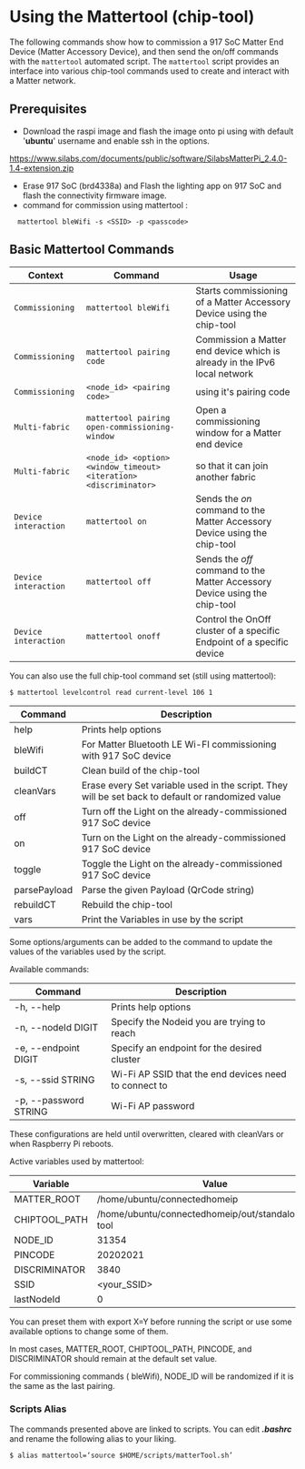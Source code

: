 # Using the Mattertool (chip-tool)

The following commands show how to commission a 917 SoC Matter End Device (Matter Accessory Device), and then send the on/off commands with the `mattertool` automated script. The `mattertool` script provides an interface into various chip-tool commands used to create and interact with a Matter network.

## Prerequisites

- Download the raspi image and flash the image onto pi using with default '**ubuntu**' username and enable ssh in the options.

https://www.silabs.com/documents/public/software/SilabsMatterPi_2.4.0-1.4-extension.zip

- Erase 917 SoC (brd4338a) and Flash the lighting app on 917 SoC and flash the connectivity firmware image.
- command for commission using mattertool :

```shell
  mattertool bleWifi -s <SSID> -p <passcode>
```

## Basic Mattertool Commands

| **Context**          | **Command**                                                       | **Usage**                                                                  |
| -------------------- | ----------------------------------------------------------------- | -------------------------------------------------------------------------- |
| `Commissioning`      | `mattertool bleWifi`                                              | Starts commissioning of a Matter Accessory Device using the chip-tool      |
| `Commissioning`      | `mattertool pairing code`                                         | Commission a Matter end device which is already in the IPv6 local network  |
| `Commissioning`      | `<node_id> <pairing code>`                                        | using it's pairing code                                                    |
| `Multi-fabric`       | `mattertool pairing open-commissioning-window`                    | Open a commissioning window for a Matter end device                        |
| `Multi-fabric`       | `<node_id> <option> <window_timeout> <iteration> <discriminator>` | so that it can join another fabric                                         |
| `Device interaction` | `mattertool on`                                                   | Sends the _on_ command to the Matter Accessory Device using the chip-tool  |
| `Device interaction` | `mattertool off`                                                  | Sends the _off_ command to the Matter Accessory Device using the chip-tool |
| `Device interaction` | `mattertool onoff`                                                | Control the OnOff cluster of a specific Endpoint of a specific device      |

You can also use the full chip-tool command set (still using mattertool):

```shell
$ mattertool levelcontrol read current-level 106 1
```

| **Command**  | **Description**                                                                                   |
| ------------ | ------------------------------------------------------------------------------------------------- |
| help         | Prints help options                                                                               |
| bleWifi      | For Matter Bluetooth LE Wi-FI commissioning with 917 SoC device                                   |
| buildCT      | Clean build of the chip-tool                                                                      |
| cleanVars    | Erase every Set variable used in the script. They will be set back to default or randomized value |
| off          | Turn off the Light on the already-commissioned 917 SoC device                                     |
| on           | Turn on the Light on the already-commissioned 917 SoC device                                      |
| toggle       | Toggle the Light on the already-commissioned 917 SoC device                                       |
| parsePayload | Parse the given Payload (QrCode string)                                                           |
| rebuildCT    | Rebuild the chip-tool                                                                             |
| vars         | Print the Variables in use by the script                                                          |

Some options/arguments can be added to the command to update the values of the variables used by the script.

Available commands:

| **Command**           | **Description**                                       |
| --------------------- | ----------------------------------------------------- |
| -h, --help            | Prints help options                                   |
| -n, --nodeId DIGIT    | Specify the Nodeid you are trying to reach            |
| -e, --endpoint DIGIT  | Specify an endpoint for the desired cluster           |
| -s, --ssid STRING     | Wi-Fi AP SSID that the end devices need to connect to |
| -p, --password STRING | Wi-Fi AP password                                     |

These configurations are held until overwritten, cleared with cleanVars or when Raspberry Pi reboots.

Active variables used by mattertool:

| **Variable**  | **Value**                                             |
| ------------- | ----------------------------------------------------- |
| MATTER_ROOT   | /home/ubuntu/connectedhomeip                          |
| CHIPTOOL_PATH | /home/ubuntu/connectedhomeip/out/standalone/chip-tool |
| NODE_ID       | 31354                                                 |
| PINCODE       | 20202021                                              |
| DISCRIMINATOR | 3840                                                  |
| SSID          | \<your_SSID>                                          |
| lastNodeId    | 0                                                     |

You can preset them with export X=Y before running the script or use some available options to change some of them.

In most cases, MATTER_ROOT, CHIPTOOL_PATH, PINCODE, and DISCRIMINATOR should remain at the default set value.

For commissioning commands ( bleWifi), NODE_ID will be randomized if it is the same as the last pairing.

### Scripts Alias

The commands presented above are linked to scripts. You can edit **_.bashrc_** and rename the following alias to your liking.

```shell
$ alias mattertool=‘source $HOME/scripts/matterTool.sh’
```
